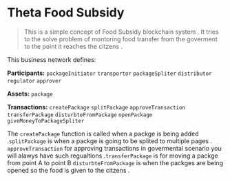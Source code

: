 # Theta Food Subsidy 

> This is a simple concept of Food Subsidy blockchain system . It tries to the solve problem of montoring food transfer from the goverment to the point it reaches the citzens  .


This business network defines:

**Participants:**
`packageInitiator` `transportor` `packageSpliter` `distributor` `regulator` `approver`

**Assets:**
`package`

**Transactions:**
`createPackage` `splitPackage` `approveTransaction` `transferPackage` `disturbteFromPackage` `openPackage` `giveMoneyToPackageSpliter`

The `createPackage` function is called when a packge is being added .`splitPackage` is when a packge is going to be splited to multiple pages . `approveTransaction` for approving transactions in govermental scenario you will alawys have such regualtions .`transferPackage` is for moving a packge from point A to point B `disturbteFromPackage` is when the packges are being opened so the food is given to the citzens .
